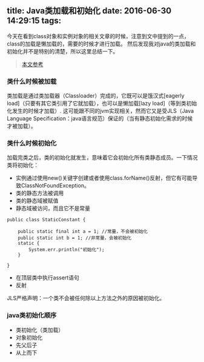 title: Java类加载和初始化
date: 2016-06-30 14:29:15
tags:
---

今天在看到class对象和实例对象的相关文章的时候，注意到文中提到的一点，class的加载是懒加载的，需要的时候才进行加载。
然后发现我对java的类加载和初始化并不是特别的清楚，所以这里总结一下。

> [本文参考](http://www.importnew.com/6579.html)

### 类什么时候被加载
类加载是通过类加载器（Classloader）完成的，它既可以是饿汉式[eagerly load]（只要有其它类引用了它就加载），也可以是懒加载[lazy load]（等到类初始化发生的时候才加载）.
这可能跟不同的jvm实现相关，然而它又是受JLS（Java Language Specification：java语言规范）保证的（当有静态初始化需求的时候才被加载）。

### 类什么时候初始化
加载完类之后，类的初始化就发生，意味着它会初始化所有类静态成员。一下情况类将初始化：

* 实例通过使用new()关键字创建或者使用class.forName()反射，但它有可能导致ClassNotFoundException。
* 类的静态方法被调用
* 类的静态域被赋值
* 静态域被访问，而且它不是常量

```
public class StaticConstant {
	
	public static final int a = 1; //常量，不会被初始化
	public static int b = 1; //非常量，会被初始化
	static {
		System.err.println("初始化");
	}
	
}
```
* 在顶层类中执行assert语句
* 反射

JLS严格声明：一个类不会被任何除以上方法之外的原因被初始化。

### java类初始化顺序
* 类初始化（类加载）
* 对象初始化
* 先父后子
* 从上而下

### 